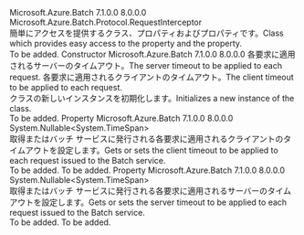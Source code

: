 <Type Name="BatchRequestTimeout" FullName="Microsoft.Azure.Batch.BatchRequestTimeout">
  <TypeSignature Language="C#" Value="public class BatchRequestTimeout : Microsoft.Azure.Batch.Protocol.RequestInterceptor" />
  <TypeSignature Language="ILAsm" Value=".class public auto ansi beforefieldinit BatchRequestTimeout extends Microsoft.Azure.Batch.Protocol.RequestInterceptor" />
  <TypeSignature Language="DocId" Value="T:Microsoft.Azure.Batch.BatchRequestTimeout" />
  <TypeSignature Language="VB.NET" Value="Public Class BatchRequestTimeout&#xA;Inherits RequestInterceptor" />
  <TypeSignature Language="F#" Value="type BatchRequestTimeout = class&#xA;    inherit RequestInterceptor" />
  <AssemblyInfo>
    <AssemblyName>Microsoft.Azure.Batch</AssemblyName>
    <AssemblyVersion>7.1.0.0</AssemblyVersion>
    <AssemblyVersion>8.0.0.0</AssemblyVersion>
  </AssemblyInfo>
  <Base>
    <BaseTypeName>Microsoft.Azure.Batch.Protocol.RequestInterceptor</BaseTypeName>
  </Base>
  <Interfaces />
  <Docs>
    <summary>
            <span data-ttu-id="e3fac-101">簡単にアクセスを提供するクラス、<see cref="P:Microsoft.Azure.Batch.Protocol.IBatchRequest.Timeout" />プロパティおよび<see cref="P:Microsoft.Azure.Batch.Protocol.Models.ITimeoutOptions.Timeout" />プロパティです。</span><span class="sxs-lookup"><span data-stu-id="e3fac-101">Class which provides easy access to the <see cref="P:Microsoft.Azure.Batch.Protocol.IBatchRequest.Timeout" /> property and the <see cref="P:Microsoft.Azure.Batch.Protocol.Models.ITimeoutOptions.Timeout" /> property.</span></span>
            </summary>
    <remarks>To be added.</remarks>
  </Docs>
  <Members>
    <Member MemberName=".ctor">
      <MemberSignature Language="C#" Value="public BatchRequestTimeout (Nullable&lt;TimeSpan&gt; serverTimeout = null, Nullable&lt;TimeSpan&gt; clientTimeout = null);" />
      <MemberSignature Language="ILAsm" Value=".method public hidebysig specialname rtspecialname instance void .ctor(valuetype System.Nullable`1&lt;valuetype System.TimeSpan&gt; serverTimeout, valuetype System.Nullable`1&lt;valuetype System.TimeSpan&gt; clientTimeout) cil managed" />
      <MemberSignature Language="DocId" Value="M:Microsoft.Azure.Batch.BatchRequestTimeout.#ctor(System.Nullable{System.TimeSpan},System.Nullable{System.TimeSpan})" />
      <MemberSignature Language="VB.NET" Value="Public Sub New (Optional serverTimeout As Nullable(Of TimeSpan) = null, Optional clientTimeout As Nullable(Of TimeSpan) = null)" />
      <MemberSignature Language="F#" Value="new Microsoft.Azure.Batch.BatchRequestTimeout : Nullable&lt;TimeSpan&gt; * Nullable&lt;TimeSpan&gt; -&gt; Microsoft.Azure.Batch.BatchRequestTimeout" Usage="new Microsoft.Azure.Batch.BatchRequestTimeout (serverTimeout, clientTimeout)" />
      <MemberType>Constructor</MemberType>
      <AssemblyInfo>
        <AssemblyName>Microsoft.Azure.Batch</AssemblyName>
        <AssemblyVersion>7.1.0.0</AssemblyVersion>
        <AssemblyVersion>8.0.0.0</AssemblyVersion>
      </AssemblyInfo>
      <Parameters>
        <Parameter Name="serverTimeout" Type="System.Nullable&lt;System.TimeSpan&gt;" />
        <Parameter Name="clientTimeout" Type="System.Nullable&lt;System.TimeSpan&gt;" />
      </Parameters>
      <Docs>
        <param name="serverTimeout"><span data-ttu-id="e3fac-102">各要求に適用されるサーバーのタイムアウト。</span><span class="sxs-lookup"><span data-stu-id="e3fac-102">The server timeout to be applied to each request.</span></span></param>
        <param name="clientTimeout"><span data-ttu-id="e3fac-103">各要求に適用されるクライアントのタイムアウト。</span><span class="sxs-lookup"><span data-stu-id="e3fac-103">The client timeout to be applied to each request.</span></span></param>
        <summary>
            <span data-ttu-id="e3fac-104"><see cref="T:Microsoft.Azure.Batch.BatchRequestTimeout" /> クラスの新しいインスタンスを初期化します。</span><span class="sxs-lookup"><span data-stu-id="e3fac-104">Initializes a new instance of the <see cref="T:Microsoft.Azure.Batch.BatchRequestTimeout" /> class.</span></span>
            </summary>
        <remarks>To be added.</remarks>
      </Docs>
    </Member>
    <Member MemberName="ClientTimeout">
      <MemberSignature Language="C#" Value="public Nullable&lt;TimeSpan&gt; ClientTimeout { get; set; }" />
      <MemberSignature Language="ILAsm" Value=".property instance valuetype System.Nullable`1&lt;valuetype System.TimeSpan&gt; ClientTimeout" />
      <MemberSignature Language="DocId" Value="P:Microsoft.Azure.Batch.BatchRequestTimeout.ClientTimeout" />
      <MemberSignature Language="VB.NET" Value="Public Property ClientTimeout As Nullable(Of TimeSpan)" />
      <MemberSignature Language="F#" Value="member this.ClientTimeout : Nullable&lt;TimeSpan&gt; with get, set" Usage="Microsoft.Azure.Batch.BatchRequestTimeout.ClientTimeout" />
      <MemberType>Property</MemberType>
      <AssemblyInfo>
        <AssemblyName>Microsoft.Azure.Batch</AssemblyName>
        <AssemblyVersion>7.1.0.0</AssemblyVersion>
        <AssemblyVersion>8.0.0.0</AssemblyVersion>
      </AssemblyInfo>
      <ReturnValue>
        <ReturnType>System.Nullable&lt;System.TimeSpan&gt;</ReturnType>
      </ReturnValue>
      <Docs>
        <summary>
            <span data-ttu-id="e3fac-105">取得またはバッチ サービスに発行される各要求に適用されるクライアントのタイムアウトを設定します。</span><span class="sxs-lookup"><span data-stu-id="e3fac-105">Gets or sets the client timeout to be applied to each request issued to the Batch service.</span></span>
            </summary>
        <value>To be added.</value>
        <remarks>To be added.</remarks>
      </Docs>
    </Member>
    <Member MemberName="ServerTimeout">
      <MemberSignature Language="C#" Value="public Nullable&lt;TimeSpan&gt; ServerTimeout { get; set; }" />
      <MemberSignature Language="ILAsm" Value=".property instance valuetype System.Nullable`1&lt;valuetype System.TimeSpan&gt; ServerTimeout" />
      <MemberSignature Language="DocId" Value="P:Microsoft.Azure.Batch.BatchRequestTimeout.ServerTimeout" />
      <MemberSignature Language="VB.NET" Value="Public Property ServerTimeout As Nullable(Of TimeSpan)" />
      <MemberSignature Language="F#" Value="member this.ServerTimeout : Nullable&lt;TimeSpan&gt; with get, set" Usage="Microsoft.Azure.Batch.BatchRequestTimeout.ServerTimeout" />
      <MemberType>Property</MemberType>
      <AssemblyInfo>
        <AssemblyName>Microsoft.Azure.Batch</AssemblyName>
        <AssemblyVersion>7.1.0.0</AssemblyVersion>
        <AssemblyVersion>8.0.0.0</AssemblyVersion>
      </AssemblyInfo>
      <ReturnValue>
        <ReturnType>System.Nullable&lt;System.TimeSpan&gt;</ReturnType>
      </ReturnValue>
      <Docs>
        <summary>
            <span data-ttu-id="e3fac-106">取得またはバッチ サービスに発行される各要求に適用されるサーバーのタイムアウトを設定します。</span><span class="sxs-lookup"><span data-stu-id="e3fac-106">Gets or sets the server timeout to be applied to each request issued to the Batch service.</span></span>
            </summary>
        <value>To be added.</value>
        <remarks>To be added.</remarks>
      </Docs>
    </Member>
  </Members>
</Type>